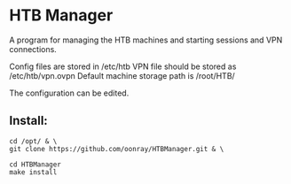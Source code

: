 HTB Manager
===========
A program for managing the HTB machines and starting sessions and VPN connections.

Config files are stored in /etc/htb
VPN file should be stored as /etc/htb/vpn.ovpn
Default machine storage path is /root/HTB/

The configuration can be edited.

Install:
--------
```
cd /opt/ & \
git clone https://github.com/oonray/HTBManager.git & \

```

```
cd HTBManager
make install
```
